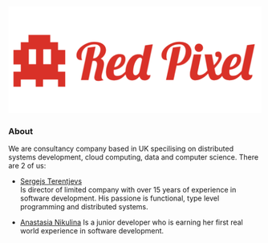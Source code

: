![Red Pixel Ltd](/red-pixel.png)

### About

We are consultancy company based in UK specilising on distributed systems development, cloud computing, data and computer science.
There are 2 of us: 
- [Sergejs Terentjevs](https://github.com/aneksamun)   
Is director of limited company with over 15 years of experience in software development. His passione is functional, type level programming and distributed systems. 

- [Anastasia Nikulina](https://github.com/anana243)
Is a junior developer who is earning her first real world experience in software development.